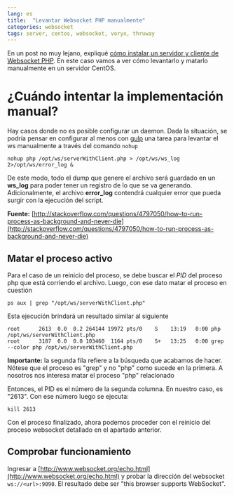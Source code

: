 ```yaml
---
lang: es
title:  "Levantar Websocket PHP manualmente"
categories: websocket
tags: server, centos, websocket, voryx, thruway
---
```


En un post no muy lejano, expliqué [cómo instalar un servidor y cliente de Websocket PHP](2016-02-02-Instalando-Websocket-PHP-en-CentOS-7.md). En este caso vamos a ver
cómo levantarlo y matarlo manualmente en un servidor CentOS.

# ¿Cuándo intentar la implementación manual?
Hay casos donde no es posible configurar un daemon. Dada la situación, se podría
pensar en configurar al menos con [gulp](http://gulpjs.com/) una tarea para
levantar el ws manualmente a través del comando `nohup`

```shell
nohup php /opt/ws/serverWithClient.php > /opt/ws/ws_log 2>/opt/ws/error_log &
```

De este modo, todo el dump que genere el archivo será guardado en un **ws_log**
para poder tener un registro de lo que se va generando. Adicionalmente, el archivo
**error_log** contendrá cualquier error que pueda surgir con la ejecución del script.

**Fuente:** [http://stackoverflow.com/questions/4797050/how-to-run-process-as-background-and-never-die](http://stackoverflow.com/questions/4797050/how-to-run-process-as-background-and-never-die)

## Matar el proceso activo

Para el caso de un reinicio del proceso, se debe buscar el *PID* del proceso php que está corriendo el archivo. Luego, con ese dato matar el proceso en cuestión

```shell
ps aux | grep "/opt/ws/serverWithClient.php"
```

Esta ejecución brindará un resultado similar al siguiente
```
root      2613  0.0  0.2 264144 19972 pts/0    S    13:19   0:00 php /opt/ws/serverWithClient.php
root      3187  0.0  0.0 103460  1164 pts/0    S+   13:25   0:00 grep --color php /opt/ws/serverWithClient.php
```

**Importante:** la segunda fila refiere a la búsqueda que acabamos de hacer.
Nótese que el proceso es "grep" y no "php" como sucede en la primera. A nosotros nos interesa matar el
proceso "php" relacionado

Entonces, el PID es el número de la segunda columna. En nuestro caso, es "2613".
Con ese número luego se ejecuta:

```shell
kill 2613
```

Con el proceso finalizado, ahora podemos proceder con el reinicio del proceso websocket detallado en el apartado anterior.

## Comprobar funcionamiento
Ingresar a [http://www.websocket.org/echo.html](http://www.websocket.org/echo.html) y probar la dirección del websocket
`ws://<url>:9090`. El resultado debe ser "this browser supports WebSocket".
